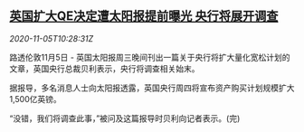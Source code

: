 <!--1604575399000-->
[英国扩大QE决定遭太阳报提前曝光 央行将展开调查](https://cn.reuters.com/article/uk-boe-media-leak-1105-idCNKBS27L18O)
------

<div><i>2020-11-05T10:28:31Z</i></div><p>路透伦敦11月5日 - 英国太阳报周三晚间刊出一篇关于央行将扩大量化宽松计划的文章，英国央行总裁贝利表示，央行将调查相关始末。</p><p>据报导，多名消息人士向太阳报透露，英国央行周四将宣布资产购买计划规模扩大1,500亿英镑。</p><p>“没错，我们将调查此事，”被问及这篇报导时贝利向记者表示。(完)</p>
